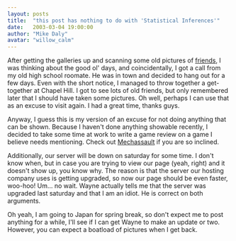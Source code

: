 ```yaml
---
layout: posts
title:  "this post has nothing to do with 'Statistical Inferences'"
date:   2003-03-04 19:00:00
author: "Mike Daly"
avatar: "willow_calm"
---
```

After getting the galleries up and scanning some old pictures of [friends](http://www.duelingmonkeys.com/coolstuff.php?view=images&section=willow), I was thinking about the good ol' days, and coincidentally, I got a call from my old high school roomate. He was in town and decided to hang out for a few days. Even with the short notice, I managed to throw together a get-together at Chapel Hill. I got to see lots of old friends, but only remembered later that I should have taken some pictures. Oh well, perhaps I can use that as an excuse to visit again. I had a great time, thanks guys.

 Anyway, I guess this is my version of an excuse for not doing anything that can be shown. Because I haven't done anything showable recently, I decided to take some time at work to write a game review on a game I believe needs mentioning. Check out [Mechassault](http://www.duelingmonkeys.com/otc.html?view=specific&item=25) if you are so inclined.

 Additionally, our server will be down on saturday for some time. I don't know when, but in case you are trying to view our page (yeah, right) and it doesn't show up, you know why. The reason is that the server our hosting company uses is getting upgraded, so now our page should be even faster, woo-hoo! Um... no wait. Wayne actually tells me that the server was upgraded last saturday and that I am an idiot. He is correct on both arguments.

 Oh yeah, I am going to Japan for spring break, so don't expect me to post anything for a while, I'll see if I can get Wayne to make an update or two. However, you can expect a boatload of pictures when I get back.